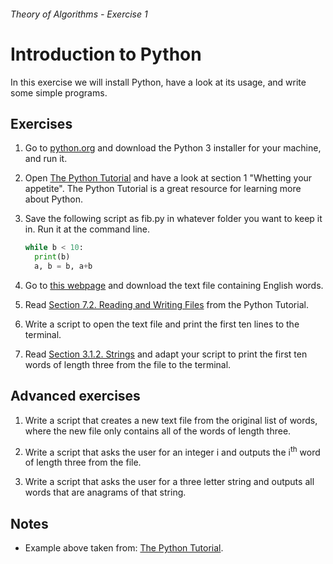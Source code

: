 ###### Theory of Algorithms - Exercise 1
# Introduction to Python

In this exercise we will install Python, have a look at its usage, and write some simple programs.

## Exercises

1. Go to [python.org](www.python.org) and download the Python 3 installer for your machine, and run it.

1. Open [The Python Tutorial](https://docs.python.org/3/tutorial/) and have a look at section 1 "Whetting your appetite". The Python Tutorial is a great resource for learning more about Python.


1. Save the following script as fib.py in whatever folder you want to keep it in. Run it at the command line.
   
    ```python
    while b < 10:
      print(b)
      a, b = b, a+b
    ```

1. Go to [this webpage](http://www-personal.umich.edu/~jlawler/wordlist.html) and download the text file containing English words.

1. Read [Section 7.2. Reading and Writing Files](https://docs.python.org/3/tutorial/inputoutput.html#reading-and-writing-files) from the Python Tutorial.

1. Write a script to open the text file and print the first ten lines to the terminal.

1. Read [Section 3.1.2. Strings](https://docs.python.org/3/tutorial/introduction.html#lists) and adapt your script to print the first ten words of length three from the file to the terminal.

## Advanced exercises

1. Write a script that creates a new text file from the original list of words, where the new file only contains all of the words of length three.

1. Write a script that asks the user for an integer i and outputs the i<sup>th</sup> word of length three from the file.

1. Write a script that asks the user for a three letter string and outputs all words that are anagrams of that string.

## Notes

- Example above taken from: [The Python Tutorial](https://docs.python.org/3/tutorial/).
